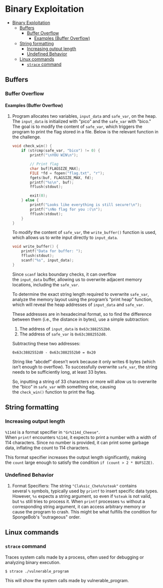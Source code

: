 # Binary Exploitation

- [Binary Exploitation](#binary-exploitation)
  - [Buffers](#buffers)
    - [Buffer Overflow](#buffer-overflow)
      - [Examples (Buffer Overflow)](#examples-buffer-overflow)
  - [String formatting](#string-formatting)
    - [Increasing output length](#increasing-output-length)
    - [Undefined Behavior](#undefined-behavior)
  - [Linux commands](#linux-commands)
    - [`strace` command](#strace-command)

## Buffers

### Buffer Overflow

#### Examples (Buffer Overflow)

1. Program allocates two variables, `input_data` and `safe_var`, on the heap. The `input_data` is initialized with "pico" and the `safe_var` with "bico." The goal is to modify the content of `safe_var`, which triggers the program to print the flag stored in a file. Below is the relevant function in the challenge.

    ```c
    void check_win() {
        if (strcmp(safe_var, "bico") != 0) {
            printf("\nYOU WIN\n");

            // Print flag
            char buf[FLAGSIZE_MAX];
            FILE *fd = fopen("flag.txt", "r");
            fgets(buf, FLAGSIZE_MAX, fd);
            printf("%s\n", buf);
            fflush(stdout);

            exit(0);
        } else {
            printf("Looks like everything is still secure!\n");
            printf("\nNo flag for you :(\n");
            fflush(stdout);
        }
    }
    ```

    To modify the content of `safe_var`, the `write_buffer()` function is used, which allows us to write input directly to `input_data`.

    ```c
    void write_buffer() {
        printf("Data for buffer: ");
        fflush(stdout);
        scanf("%s", input_data);
    }
    ```

    Since `scanf` lacks boundary checks, it can overflow the `input_data` buffer, allowing us to overwrite adjacent memory locations, including the `safe_var`.

    To determine the exact string length required to overwrite `safe_var`, analyze the memory layout using the program’s “print heap” function, which will reveal the heap addresses of `input_data` and `safe_var`.

    These addresses are in hexadecimal format, so to find the difference between them (i.e., the distance in bytes), use a simple subtraction:

    1. The address of `input_data` is `0x63c3882552b0`.
    2. The address of `safe_var` is `0x63c3882552d0`.

    Subtracting these two addresses:

    `0x63c3882552d0 - 0x63c3882552b0 = 0x20`

    String like “abcdef” doesn’t work because it only writes 6 bytes (which isn’t enough to overflow). To successfully overwrite `safe_var`, the string needs to be sufficiently long, at least 33 bytes.

    So, inputting a string of 33 characters or more will allow us to overwrite the “bico” in `safe_var` with something else, causing the `check_win()` function to print the flag.

## String formatting

### Increasing output length

`%114d` is a format specifier in `"Gr%114d_Cheese"`. When `printf` encounters `%114d`, it expects to print a number with a width of 114 characters. Since no number is provided, it can print some garbage data, inflating the count to 114 characters.

This format specifier increases the output length significantly, making the `count` large enough to satisfy the condition `if (count > 2 * BUFSIZE)`.

### Undefined Behavior

1. Format Specifiers: The string `"Cla%sic_Che%s%steak"` contains several `%` symbols, typically used by `printf` to insert specific data types. However, `%s` expects a string argument, so even if `%steak` is not valid, but `%s` still tries to process it. When `printf` processes `%s` without a corresponding string argument, it can access arbitrary memory or cause the program to crash. This might be what fulfills the condition for SpongeBob's "outrageous" order.

## Linux commands

### `strace` command

Traces system calls made by a process, often used for debugging or analyzing binary execution.

```bash
$ strace ./vulnerable_program
```

This will show the system calls made by vulnerable_program.
